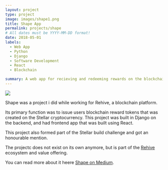 ```yaml
---
layout: project
type: project
image: images/shape1.png
title: Shape App
permalink: projects/shape
# All dates must be YYYY-MM-DD format!
date: 2018-05-01
labels:
  - Web App
  - Python 
  - Django
  - Software Development
  - React
  - Blockchain

summary: A web app for recieving and redeeming rewards on the blockchain. 
---
```


<img class="ui image" src="{{ site.baseurl }}/images/shape1.png">

Shape was a project i did while working for Rehive, a blockchain platform. 

Its primary function was to issue users blockchain reward tokens that was created on the Stellar cryptocurrency.
This project was built in Django on the backend, and had frontend app that was built using React. 

This project also formed part of the Stellar build challenge and got an honourable mention. 

The projectc does not exist on its own anymore, but is part of the [Rehive](www.rehive.com) ecosystem and value offering.

You can read more about it heere [Shape on Medium](https://medium.com/@stephan_29342/shape-launch-a-better-way-to-reward-supporters-5ef3a51e0eba).

